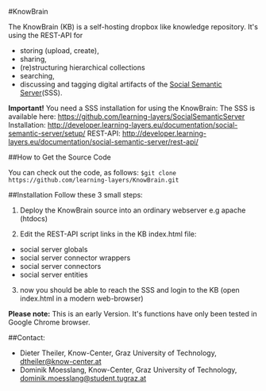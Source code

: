 #KnowBrain

The KnowBrain (KB) is a self-hosting dropbox like knowledge repository. 
It's using the REST-API for 
- storing (upload, create), 
- sharing,
- (re)structuring hierarchical collections
- searching,
- discussing 
and tagging digital artifacts of the [Social Semantic Server](http://ceur-ws.org/Vol-1026/paper11.pdf)(SSS). 

**Important!**
You need a SSS installation for using the KnowBrain:
The SSS is available here: https://github.com/learning-layers/SocialSemanticServer
Installation: http://developer.learning-layers.eu/documentation/social-semantic-server/setup/
REST-API: http://developer.learning-layers.eu/documentation/social-semantic-server/rest-api/

##How to Get the Source Code

You can check out the code, as follows:
`$git clone https://github.com/learning-layers/KnowBrain.git`

##Installation
Follow these 3 small steps:

1) Deploy the KnowBrain source into an ordinary webserver e.g apache (htdocs) 

2) Edit the REST-API script links in the KB index.html file:

* social server globals
* social server connector wrappers
* social server connectors
* social server entities

3) now you should be able to reach the SSS and login to the KB (open index.html in a modern web-browser)

**Please note:** 
This is an early Version. It's functions have only been tested in Google Chrome browser.

##Contact:
* Dieter Theiler, Know-Center, Graz University of Technology, dtheiler@know-center.at
* Dominik Moesslang, Know-Center, Graz University of Technology, dominik.moesslang@student.tugraz.at
